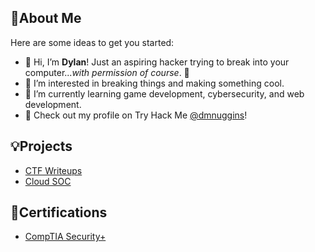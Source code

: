 ## 👋About Me

Here are some ideas to get you started:
- 👋 Hi, I’m **Dylan**! Just an aspiring hacker trying to break into your computer...*with permission of course*. 🔎
- 👀 I’m interested in breaking things and making something cool.
- 🌱 I’m currently learning game development, cybersecurity, and web development.
- 👾 Check out my profile on Try Hack Me [@dmnuggins](https://tryhackme.com/p/dmnuggins)!

## 💡Projects
- [CTF Writeups](https://github.com/dmnuggins/CTF-Writeups)
- [Cloud SOC](https://github.com/dmnuggins/Cloud-SOC)

## 📜Certifications
- [CompTIA Security+](https://www.credly.com/badges/2298031d-5a92-49a1-9070-d201c7f0d5c0/public_url)
